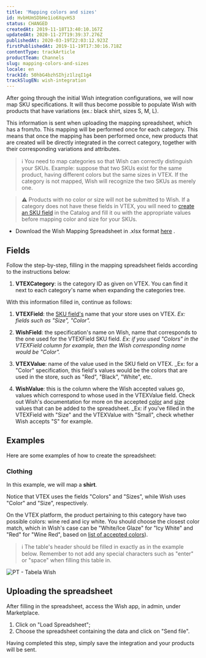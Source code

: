 ```yaml
---
title: 'Mapping colors and sizes'
id: HvbHUmSDbHe1io6XqvHS3
status: CHANGED
createdAt: 2019-11-18T13:40:10.167Z
updatedAt: 2020-11-27T19:39:37.276Z
publishedAt: 2020-03-19T22:03:12.923Z
firstPublishedAt: 2019-11-19T17:30:16.718Z
contentType: trackArticle
productTeam: Channels
slug: mapping-colors-and-sizes
locale: en
trackId: 50hbG4bzhSIhjz1lzqI1g4
trackSlugEN: wish-integration
---
```


After going through the initial Wish integration configurations, we will now map SKU specifications. It will thus become possible to populate Wish with products that have variations (ex.: black shirt, sizes S, M, L).

This information is sent when uploading the mapping spreadsheet, which has a from/to. This mapping will be performed once for each category. This means that once the mapping has been performed once, new products that are created will be directly integrated in the correct category, together with their corresponding variations and attributes.

>ℹ️ You need to map categories so that Wish can correctly distinguish your SKUs. 
> Example: suppose that two SKUs exist for the same product, having different colors but the same sizes in VTEX. If the category is not mapped, Wish will recognize the two SKUs as merely one.

>⚠️ Products with no color or size will not be submitted to Wish. If a category does not have these fields in VTEX, you will need to [create an SKU field](https://help.vtex.com/en/tutorial/creating-sku-fields--tutorials_119) in the Catalog and fill it ou with the appropriate values before mapping color and size for your SKUs.

  - Download the Wish Mapping Spreadsheet in .xlsx format [here](https://drive.google.com/uc?export=download&id=1yJCgahkDhc4Gbvtxpe9kID1CwWsijdOf) .

## Fields

Follow the step-by-step, filling in the mapping spreadsheet fields according to the instructions below:

  1. **VTEXCategory**: is the category ID as given on VTEX. You can find it next to each category's name when expanding the categories tree. 

With this information filled in, continue as follows:

  1. **VTEXField**: the [SKU field's](https://help.vtex.com/pt/tutorial/criando-campo-de-sku) name that your store uses on VTEX. 
_Ex: fields such as "Size", "Color"._

  2. **WishField**: the specification's name on Wish, name that corresponds to the one used for the VTEXField SKU field.
_Ex: if you used "Colors" in the VTEXField column for example, then the Wish corresponding name would be "Color"._

  3. **VTEXValue**: name of the value used in the SKU field on VTEX. 
_Ex: for a "Color" specification, this field's values would be the colors that are used in the store, such as "Red", "Black", "White", etc. 

  4. **WishValue**: this is the column where the Wish accepted values go, values which correspond to whose used in the VTEXValue field. Check out Wish's documentation for more on the accepted [color](https://merchant.wish.com/documentation/colors) and [size](https://merchant.wish.com/documentation/sizes) values that can be added to the spreadsheet. 
_Ex: if you've filled in the VTEXField with "Size" and the VTEXValue with "Small", check whether Wish accepts "S" for example. 

## Examples

Here are some examples of how to create the spreadsheet:

### Clothing

In this example, we will map a **shirt**.

Notice that VTEX uses the fields "Colors" and "Sizes", while Wish uses "Color" and "Size", respectively. 

On the VTEX platform, the product pertaining to this category have two possible colors: wine red and icy white.
You should choose the closest color match, which in Wish's case can be "White/Ice Glaze" for "Icy White" and "Red" for "Wine Red", based on [list of accepted colors](https://merchant.wish.com/documentation/colors)). 

>ℹ️ The table's header should be filled in exactly as in the example below. Remember to not add any special characters such as "enter" or "space" when filling this table in.

![PT - Tabela Wish](//images.ctfassets.net/alneenqid6w5/5fvuqSjSRGHwbFVNUSTM3T/6f8f13054b1be01cbd1340d7b5b90bbd/Tabela_Wish.png)

## Uploading the spreadsheet

After filling in the spreadsheet, access the Wish app, in admin, under Marketplace. 

  1. Click on "Load Spreadsheet";
  2. Choose the spreadsheet containing the data and click on "Send file".
  
Having completed this step, simply save the integration and your products will be sent. 
